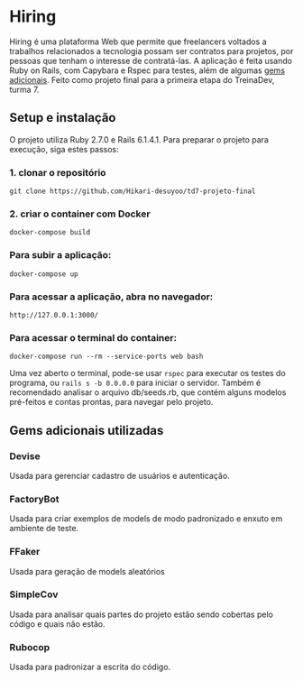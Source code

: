 # Hiring
Hiring é uma plataforma Web que permite que freelancers voltados a trabalhos relacionados a tecnologia possam ser contratos para projetos, por pessoas que tenham o interesse de contratá-las. A aplicação é feita usando Ruby on Rails, com Capybara e Rspec para testes, além de algumas [gems adicionais](#extra-gems).
Feito como projeto final para a primeira etapa do TreinaDev, turma 7.

## Setup e instalação
O projeto utiliza Ruby 2.7.0 e Rails 6.1.4.1.
Para preparar o projeto para execução, siga estes passos:
### 1. clonar o repositório
`git clone https://github.com/Hikari-desuyoo/td7-projeto-final`
### 2. criar o container com Docker
`docker-compose build`

### Para subir a aplicação:
`docker-compose up`

### Para acessar a aplicação, abra no navegador:
`http://127.0.0.1:3000/`

### Para acessar o terminal do container: 
`docker-compose run --rm --service-ports web bash`

Uma vez aberto o terminal, pode-se usar `rspec` para executar os testes do programa, ou `rails s -b 0.0.0.0` para iniciar o servidor.
Também é recomendado analisar o arquivo db/seeds.rb, que contém alguns modelos pré-feitos e contas prontas, para navegar pelo projeto.

## <a name="extra-gems"></a>Gems adicionais utilizadas
### Devise
Usada para gerenciar cadastro de usuários e autenticação.
### FactoryBot
Usada para criar exemplos de models de modo padronizado e enxuto em ambiente de teste.
### FFaker
Usada para geração de models aleatórios
### SimpleCov
Usada para analisar quais partes do projeto estão sendo cobertas pelo código e quais não estão.
### Rubocop
Usada para padronizar a escrita do código.
